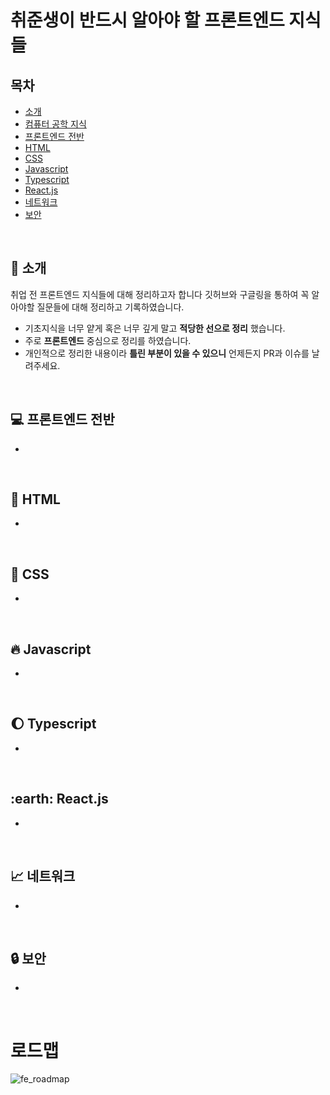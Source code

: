 # 취준생이 반드시 알아야 할 프론트엔드 지식들

## 목차

- [소개](#tada-소개)
- [컴퓨터 공학 지식](#computer-프론트엔드-전반)
- [프론트엔드 전반](#computer-프론트엔드-전반)
- [HTML](#page_with_curl-html)
- [CSS](#lipstick-css)
- [Javascript](#fire-javascript)
- [Typescript](#moon-typescript)
- [React.js](#earth-react.js)
- [네트워크](#chart_with_upwards_trend-네트워크)
- [보안](#lock-보안)

<br>

## :tada: 소개

취업 전 프론트엔드 지식들에 대해 정리하고자 합니다
깃허브와 구글링을 통하여 꼭 알아야할 질문들에 대해 정리하고 기록하였습니다.

- 기초지식을 너무 얕게 혹은 너무 깊게 말고 **적당한 선으로 정리** 했습니다.
- 주로 **프론트엔드** 중심으로 정리를 하였습니다.
- 개인적으로 정리한 내용이라 **틀린 부분이 있을 수 있으니** 언제든지 PR과 이슈를 날려주세요.

<br>

## :computer: 프론트엔드 전반

-

<br>

## :page_with_curl: HTML

-

<br>

## :lipstick: CSS

-

<br>

## :fire: Javascript

-

<br>

## :moon: Typescript

-

<br>

## :earth: React.js

-

<br>

## :chart_with_upwards_trend: 네트워크

-

<br>

## :lock: 보안

-

<br>

# 로드맵

![fe_roadmap](https://user-images.githubusercontent.com/48541850/149904295-143b3f52-0b9f-40ab-861d-270b9465aaae.png)

